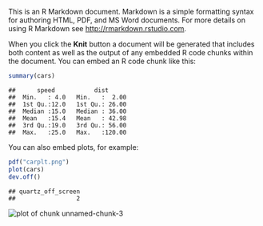 This is an R Markdown document. Markdown is a simple formatting syntax for authoring HTML, PDF, and MS Word documents. For more details on using R Markdown see <http://rmarkdown.rstudio.com>.

When you click the **Knit** button a document will be generated that includes both content as well as the output of any embedded R code chunks within the document. You can embed an R code chunk like this:

``` r
summary(cars)
```

    ##      speed           dist       
    ##  Min.   : 4.0   Min.   :  2.00  
    ##  1st Qu.:12.0   1st Qu.: 26.00  
    ##  Median :15.0   Median : 36.00  
    ##  Mean   :15.4   Mean   : 42.98  
    ##  3rd Qu.:19.0   3rd Qu.: 56.00  
    ##  Max.   :25.0   Max.   :120.00

You can also embed plots, for example:

``` r
pdf("carplt.png")
plot(cars)
dev.off()
```

    ## quartz_off_screen 
    ##                 2

![plot of chunk unnamed-chunk-3](https://github.com/jeromyanglim/gelman-bayesian-data-analysis/raw/master/exercise-2-11-1/figure/unnamed-chunk-3.png)
